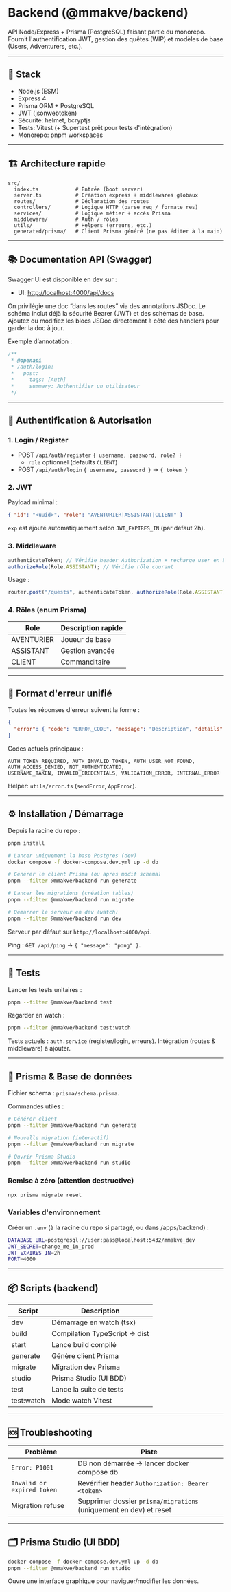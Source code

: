 # Backend (@mmakve/backend)

API Node/Express + Prisma (PostgreSQL) faisant partie du monorepo. Fournit l'authentification JWT, gestion des quêtes (WIP) et modèles de base (Users, Adventurers, etc.).

---

## 🚀 Stack

- Node.js (ESM)
- Express 4
- Prisma ORM + PostgreSQL
- JWT (jsonwebtoken)
- Sécurité: helmet, bcryptjs
- Tests: Vitest (+ Supertest prêt pour tests d'intégration)
- Monorepo: pnpm workspaces

---

## 🏗 Architecture rapide

```text
src/
  index.ts            # Entrée (boot server)
  server.ts           # Création express + middlewares globaux
  routes/             # Déclaration des routes
  controllers/        # Logique HTTP (parse req / formate res)
  services/           # Logique métier + accès Prisma
  middleware/         # Auth / rôles
  utils/              # Helpers (erreurs, etc.)
  generated/prisma/   # Client Prisma généré (ne pas éditer à la main)
```

---

## 📚 Documentation API (Swagger)

Swagger UI est disponible en dev sur :

- UI: <http://localhost:4000/api/docs>

On privilégie une doc “dans les routes” via des annotations JSDoc. Le schéma inclut déjà la sécurité Bearer (JWT) et des schémas de base. Ajoutez ou modifiez les blocs JSDoc directement à côté des handlers pour garder la doc à jour.

Exemple d’annotation :

```ts
/**
 * @openapi
 * /auth/login:
 *   post:
 *     tags: [Auth]
 *     summary: Authentifier un utilisateur
 */
```

---

## 🔐 Authentification & Autorisation

### 1. Login / Register

- POST `/api/auth/register` `{ username, password, role? }`
    - `role` optionnel (defaults `CLIENT`)
- POST `/api/auth/login` `{ username, password }` → `{ token }`

### 2. JWT

Payload minimal :

```json
{ "id": "<uuid>", "role": "AVENTURIER|ASSISTANT|CLIENT" }
```

`exp` est ajouté automatiquement selon `JWT_EXPIRES_IN` (par défaut 2h).

### 3. Middleware

```ts
authenticateToken; // Vérifie header Authorization + recharge user en BDD
authorizeRole(Role.ASSISTANT); // Vérifie rôle courant
```

Usage :

```ts
router.post("/quests", authenticateToken, authorizeRole(Role.ASSISTANT), handler);
```

### 4. Rôles (enum Prisma)

| Role       | Description rapide |
| ---------- | ------------------ |
| AVENTURIER | Joueur de base     |
| ASSISTANT  | Gestion avancée    |
| CLIENT     | Commanditaire      |

---

## 🧾 Format d'erreur unifié

Toutes les réponses d'erreur suivent la forme :

```json
{
  "error": { "code": "ERROR_CODE", "message": "Description", "details": {} }
}
```

Codes actuels principaux :

```text
AUTH_TOKEN_REQUIRED, AUTH_INVALID_TOKEN, AUTH_USER_NOT_FOUND,
AUTH_ACCESS_DENIED, NOT_AUTHENTICATED,
USERNAME_TAKEN, INVALID_CREDENTIALS, VALIDATION_ERROR, INTERNAL_ERROR
```

Helper: `utils/error.ts` (`sendError`, `AppError`).

---

## ⚙️ Installation / Démarrage

Depuis la racine du repo :

```bash
pnpm install

# Lancer uniquement la base Postgres (dev)
docker compose -f docker-compose.dev.yml up -d db

# Générer le client Prisma (ou après modif schema)
pnpm --filter @mmakve/backend run generate

# Lancer les migrations (création tables)
pnpm --filter @mmakve/backend run migrate

# Démarrer le serveur en dev (watch)
pnpm --filter @mmakve/backend run dev
```

Serveur par défaut sur `http://localhost:4000/api`.

Ping : `GET /api/ping` → `{ "message": "pong" }`.

---

## 🧪 Tests

Lancer les tests unitaires :

```bash
pnpm --filter @mmakve/backend test
```

Regarder en watch :

```bash
pnpm --filter @mmakve/backend test:watch
```

Tests actuels : `auth.service` (register/login, erreurs). Intégration (routes & middleware) à ajouter.

---

## 🔄 Prisma & Base de données

Fichier schema : `prisma/schema.prisma`.

Commandes utiles :

```bash
# Générer client
pnpm --filter @mmakve/backend run generate

# Nouvelle migration (interactif)
pnpm --filter @mmakve/backend run migrate

# Ouvrir Prisma Studio
pnpm --filter @mmakve/backend run studio
```

### Remise à zéro (attention destructive)

```bash
npx prisma migrate reset
```

### Variables d'environnement

Créer un `.env` (à la racine du repo si partagé, ou dans /apps/backend) :

```bash
DATABASE_URL=postgresql://user:pass@localhost:5432/mmakve_dev
JWT_SECRET=change_me_in_prod
JWT_EXPIRES_IN=2h
PORT=4000
```

---

## 📦 Scripts (backend)

| Script     | Description                    |
| ---------- | ------------------------------ |
| dev        | Démarrage en watch (tsx)       |
| build      | Compilation TypeScript -> dist |
| start      | Lance build compilé            |
| generate   | Génère client Prisma           |
| migrate    | Migration dev Prisma           |
| studio     | Prisma Studio (UI BDD)         |
| test       | Lance la suite de tests        |
| test:watch | Mode watch Vitest              |

---

## 🆘 Troubleshooting

| Problème | Piste |
| -------- | ----- |
| `Error: P1001` | DB non démarrée -> lancer docker compose db |
| `Invalid or expired token` | Revérifier header `Authorization: Bearer <token>` |
| Migration refuse | Supprimer dossier `prisma/migrations` (uniquement en dev) et reset |

---

## 🗂 Prisma Studio (UI BDD)

```bash
docker compose -f docker-compose.dev.yml up -d db
pnpm --filter @mmakve/backend run studio
```

Ouvre une interface graphique pour naviguer/modifier les données.

